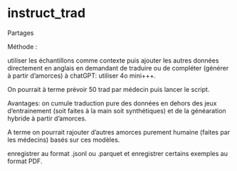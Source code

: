 # instruct_trad
Partages

Méthode :

utiliser les échantillons comme contexte puis ajouter les autres données directement en anglais en demandant de traduire 
ou de compléter (générer à partir d’amorces) à chatGPT: utiliser 4o mini+++. 

On pourrait à terme prévoir 50 trad par médecin puis lancer le script. 

Avantages: on cumule traduction pure des données en dehors des jeux d’entrainement 
(soit faites à la main soit synthétiques) et de la généaration hybride à partir d’amorces. 

A terme on pourrait rajouter d’autres amorces purement humaine (faites par les médecins) basés sur ces modèles.

enregistrer au format .jsonl ou .parquet et enregistrer certains exemples au format PDF.
